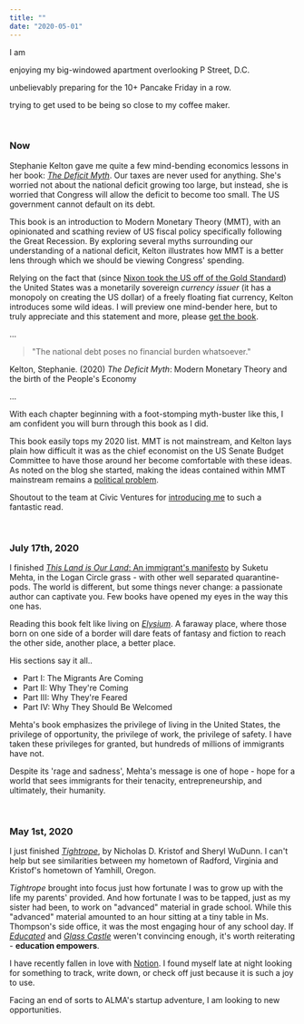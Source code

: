 ```yaml
---
title: ""
date: "2020-05-01"
---
```


I am

enjoying my big-windowed apartment overlooking P Street, D.C.

unbelievably preparing for the 10+ Pancake Friday in a row.

trying to get used to be being so close to my coffee maker.

<br />

### Now

Stephanie Kelton gave me quite a few mind-bending economics lessons in her book: [_The Deficit Myth_](https://stephaniekelton.com/book/). Our taxes are never used for anything. She's worried not about the national deficit growing too large, but instead, she is worried that Congress will allow the deficit to become too small. The US government cannot default on its debt.

This book is an introduction to Modern Monetary Theory (MMT), with an opinionated and scathing review of US fiscal policy specifically following the Great Recession. By exploring several myths surrounding our understanding of a national deficit, Kelton illustrates how MMT is a better lens through which we should be viewing Congress' spending.

Relying on the fact that (since [Nixon took the US off of the Gold Standard](https://en.wikipedia.org/wiki/Nixon_shock)) the United States was a monetarily sovereign _currency issuer_ (it has a monopoly on creating the US dollar) of a freely floating fiat currency, Kelton introduces some wild ideas. I will preview one mind-bender here, but to truly appreciate and this statement and more, please [get the book](https://stephaniekelton.com/book/).

...

> "The national debt poses no financial burden whatsoever."

Kelton, Stephanie. (2020) _The Deficit Myth_: Modern Monetary Theory and the birth of the People's Economy

...

With each chapter beginning with a foot-stomping myth-buster like this, I am confident you will burn through this book as I did.

This book easily tops my 2020 list. MMT is not mainstream, and Kelton lays plain how difficult it was as the chief economist on the US Senate Budget Committee to have those around her become comfortable with these ideas. As noted on the blog she started, making the ideas contained within MMT mainstream remains a [political problem](http://neweconomicperspectives.org/2020/03/mmt-is-a-political-problem-part-1.html).

Shoutout to the team at Civic Ventures for [introducing me](https://pitchforkeconomics.com/episode/what-is-modern-monetary-theory-with-stephanie-kelton/) to such a fantastic read.

<br />

### July 17th, 2020

I finished [_This Land is Our Land_: An immigrant's manifesto](https://us.macmillan.com/books/9780374276027) by Suketu Mehta, in the Logan Circle grass - with other well separated quarantine-pods. The world is different, but some things never change: a passionate author can captivate you. Few books have opened my eyes in the way this one has.

Reading this book felt like living on [_Elysium_](<https://en.wikipedia.org/wiki/Elysium_(film)>). A faraway place, where those born on one side of a border will dare feats of fantasy and fiction to reach the other side, another place, a better place.

His sections say it all..

- Part I: The Migrants Are Coming
- Part II: Why They're Coming
- Part III: Why They're Feared
- Part IV: Why They Should Be Welcomed

Mehta's book emphasizes the privilege of living in the United States, the privilege of opportunity, the privilege of work, the privilege of safety. I have taken these privileges for granted, but hundreds of millions of immigrants have not.

Despite its 'rage and sadness', Mehta's message is one of hope - hope for a world that sees immigrants for their tenacity, entrepreneurship, and ultimately, their humanity.

<br />

### May 1st, 2020

I just finished [_Tightrope_](https://www.penguinrandomhouse.com/books/588999/tightrope-by-nicholas-d-kristof-and-sheryl-wudunn/), by Nicholas D. Kristof and Sheryl WuDunn. I can't help but see similarities between my hometown of Radford, Virginia and Kristof's hometown of Yamhill, Oregon.

_Tightrope_ brought into focus just how fortunate I was to grow up with the life my parents' provided. And how fortunate I was to be tapped, just as my sister had been, to work on "advanced" material in grade school. While this "advanced" material amounted to an hour sitting at a tiny table in Ms. Thompson's side office, it was the most engaging hour of any school day. If [_Educated_](https://www.amazon.com/dp/B071RQXBH2/ref=dp-kindle-redirect?_encoding=UTF8&btkr=1) and [_Glass Castle_](https://www.amazon.com/Glass-Castle-Memoir-Jeannette-Walls-ebook/dp/B000OVLKMM/ref=tmm_kin_swatch_0?_encoding=UTF8&qid=&sr=) weren't convincing enough, it's worth reiterating - **education empowers**.

I have recently fallen in love with [Notion](https://notion.so). I found myself late at night looking for something to track, write down, or check off just because it is such a joy to use.

Facing an end of sorts to ALMA's startup adventure, I am looking to new opportunities.
